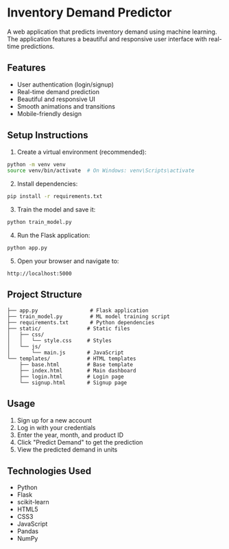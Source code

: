 # Inventory Demand Predictor

A web application that predicts inventory demand using machine learning. The application features a beautiful and responsive user interface with real-time predictions.

## Features

- User authentication (login/signup)
- Real-time demand prediction
- Beautiful and responsive UI
- Smooth animations and transitions
- Mobile-friendly design

## Setup Instructions

1. Create a virtual environment (recommended):
```bash
python -m venv venv
source venv/bin/activate  # On Windows: venv\Scripts\activate
```

2. Install dependencies:
```bash
pip install -r requirements.txt
```

3. Train the model and save it:
```bash
python train_model.py
```

4. Run the Flask application:
```bash
python app.py
```

5. Open your browser and navigate to:
```
http://localhost:5000
```

## Project Structure

```
├── app.py                 # Flask application
├── train_model.py         # ML model training script
├── requirements.txt       # Python dependencies
├── static/               # Static files
│   ├── css/
│   │   └── style.css     # Styles
│   └── js/
│       └── main.js       # JavaScript
└── templates/            # HTML templates
    ├── base.html         # Base template
    ├── index.html        # Main dashboard
    ├── login.html        # Login page
    └── signup.html       # Signup page
```

## Usage

1. Sign up for a new account
2. Log in with your credentials
3. Enter the year, month, and product ID
4. Click "Predict Demand" to get the prediction
5. View the predicted demand in units

## Technologies Used

- Python
- Flask
- scikit-learn
- HTML5
- CSS3
- JavaScript
- Pandas
- NumPy 